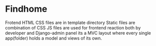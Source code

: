 # Findhome

Frotend HTML CSS files are in template directory
Static files are combination of CSS JS files are used for frontend reaction both by developer and Django-admin panel
its a MVC layout where every single app(folder) holds a model and views of its own.

